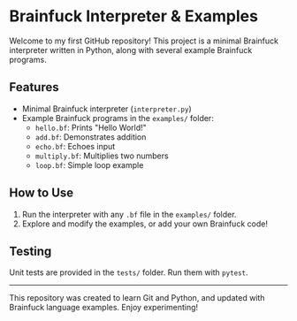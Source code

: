 # Brainfuck Interpreter & Examples

Welcome to my first GitHub repository! This project is a minimal Brainfuck interpreter written in Python, along with several example Brainfuck programs.

## Features
- Minimal Brainfuck interpreter (`interpreter.py`)
- Example Brainfuck programs in the `examples/` folder:
	- `hello.bf`: Prints "Hello World!"
	- `add.bf`: Demonstrates addition
	- `echo.bf`: Echoes input
	- `multiply.bf`: Multiplies two numbers
	- `loop.bf`: Simple loop example

## How to Use
1. Run the interpreter with any `.bf` file in the `examples/` folder.
2. Explore and modify the examples, or add your own Brainfuck code!

## Testing
Unit tests are provided in the `tests/` folder. Run them with `pytest`.

---
This repository was created to learn Git and Python, and updated with Brainfuck language examples. Enjoy experimenting!
